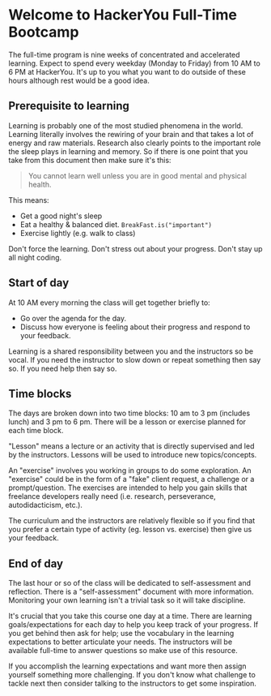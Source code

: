 # Welcome to HackerYou Full-Time Bootcamp

The full-time program is nine weeks of concentrated and accelerated learning. Expect to spend every weekday (Monday to Friday) from 10 AM to 6 PM at HackerYou. It's up to you what you want to do outside of these hours although rest would be a good idea.

## Prerequisite to learning
Learning is probably one of the most studied phenomena in the world. Learning literally involves the rewiring of your brain and that takes a lot of energy and raw materials. Research also clearly points to the important role the sleep plays in learning and memory. So if there is one point that you take from this document then make sure it's this:

> You cannot learn well unless you are in good mental and physical health.

This means:

* Get a good night's sleep
* Eat a healthy & balanced diet. `BreakFast.is("important")`
* Exercise lightly (e.g. walk to class)

Don't force the learning. Don't stress out about your progress. Don't stay up all night coding.

## Start of day
At 10 AM every morning the class will get together briefly to:

* Go over the agenda for the day.
* Discuss how everyone is feeling about their progress and respond to your feedback.

Learning is a shared responsibility between you and the instructors so be vocal. If you need the instructor to slow down or repeat something then say so. If you need help then say so.

## Time blocks
The days are broken down into two time blocks: 10 am to 3 pm (includes lunch) and 3 pm to 6 pm. There will be a lesson or exercise planned for each time block.

"Lesson" means a lecture or an activity that is directly supervised and led by the instructors. Lessons will be used to introduce new topics/concepts.

An "exercise" involves you working in groups to do some exploration. An "exercise" could be in the form of a "fake" client request, a challenge or a prompt/question. The exercises are intended to help you gain skills that freelance developers really need (i.e. research, perseverance, autodidacticism, etc.).

The curriculum and the instructors are relatively flexible so if you find that you prefer a certain type of activity (eg. lesson vs. exercise) then give us your feedback. 

## End of day
The last hour or so of the class will be dedicated to self-assessment and reflection. There is a "self-assessment" document with more information. Monitoring your own learning isn't a trivial task so it will take discipline. 

It's crucial that you take this course one day at a time. There are learning goals/expectations for each day to help you keep track of your progress. If you get behind then ask for help; use the vocabulary in the learning expectations to better articulate your needs. The instructors will be available full-time to answer questions so make use of this resource.

If you accomplish the learning expectations and want more then assign yourself something more challenging. If you don't know what challenge to tackle next then consider talking to the instructors to get some inspiration.